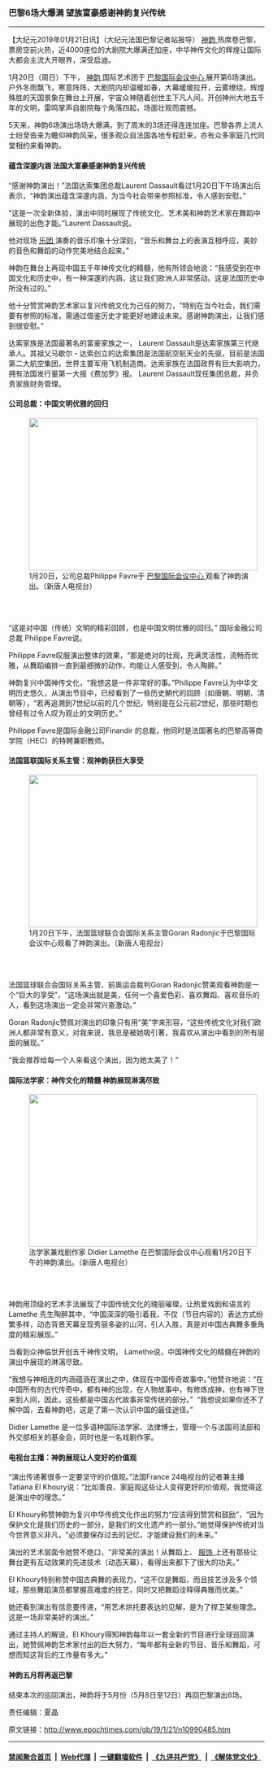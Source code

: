 ### 巴黎6场大爆满 望族富豪感谢神韵复兴传统
------------------------

<p>
 【大纪元2019年01月21日讯】（大纪元法国巴黎记者站报导）
 <a href="http://www.epochtimes.com/gb/tag/%E7%A5%9E%E9%9F%B5.html">
  神韵
 </a>
 热席卷巴黎，票房空前火热，近4000座位的大剧院大爆满还加座，中华神传文化的辉煌让国际大都会主流大开眼界，深受启迪。
</p>
<p>
 1月20日（周日）下午，
 <a href="http://www.epochtimes.com/gb/tag/%E7%A5%9E%E9%9F%B5.html">
  神韵
 </a>
 国际艺术团于
 <a href="http://www.epochtimes.com/gb/tag/%E5%B7%B4%E9%BB%8E%E5%9B%BD%E9%99%85%E4%BC%9A%E8%AE%AE%E4%B8%AD%E5%BF%83.html">
  巴黎国际会议中心
 </a>
 展开第6场演出。户外冬雨飘飞，寒意阵阵，大剧院内却温暖如春，大幕缓缓拉开，云雾缭绕，辉煌殊胜的天国景象在舞台上开展，宇宙众神随着创世主下凡人间，开创神州大地五千年的文明，雷鸣掌声自剧院每个角落四起，场面壮观而震撼。
</p>
<p>
 5天来，神韵6场演出场场大爆满，到了周末的3场还得连连加座。巴黎各界上流人士纷至沓来为瞻仰神韵风采，很多观众自法国各地专程赶来，亦有众多家庭几代同堂相约来看神韵。
</p>
<h4>
 蕴含深邃内涵 法国大富豪感谢神韵复兴传统
</h4>
<p>
 “感谢神韵演出！”法国达索集团总裁Laurent Dassault看过1月20日下午场演出后表示，“神韵演出蕴含深邃内涵，为当今社会带来参照标准，令人感到安慰。”
</p>
<p>
 “这是一次全新体验，演出中同时展现了传统文化、艺术美和神韵艺术家在舞蹈中展现的出色才能。”Laurent Dassault说。
</p>
<p>
 他对现场
 <a href="http://www.epochtimes.com/gb/tag/%E4%B9%90%E5%9B%A2.html">
  乐团
 </a>
 演奏的音乐印象十分深刻，“音乐和舞台上的表演互相呼应，美妙的音色和舞蹈的动作完美地结合起来。”
</p>
<p>
 神韵在舞台上再现中国五千年神传文化的精髓，他有所领会地说：“我感受到在中国文化和历史中，有一种深邃的内涵，这让我们欧洲人非常感动。这是法国历史中所没有过的。”
</p>
<p>
 他十分赞赏神韵艺术家以复兴传统文化为己任的努力，“特别在当今社会，我们需要有参照的标准，需通过借鉴历史才能更好地建设未来。感谢神韵演出，让我们感到很安慰。”
</p>
<p>
 达索家族是法国最著名的富豪家族之一， Laurent Dassault是达索家族第三代继承人。其祖父马歇尔・达索创立的达索集团是法国航空航天业的先驱，目前是法国第二大航空集团，世界主要军用飞机制造商。达索家族在法国政界有巨大影响力，拥有法国发行量第一大报《费加罗》报。 Laurent Dassault现任集团总裁，并负责家族财务管理。
</p>
<h4>
 公司总裁：中国文明优雅的回归
</h4>
<figure class="wp-caption aligncenter" id="attachment_10990516" style="width: 450px">
 <a href="http://i.epochtimes.com/assets/uploads/2019/01/190120174841100731.jpg">
  <img alt="" class="wp-image-10990516 size-medium" height="300" src="http://i.epochtimes.com/assets/uploads/2019/01/190120174841100731-450x300.jpg" width="450"/>
 </a>
 <br/><figcaption class="wp-caption-text">
  1月20日，公司总裁Philippe Favre于
  <a href="http://www.epochtimes.com/gb/tag/%E5%B7%B4%E9%BB%8E%E5%9B%BD%E9%99%85%E4%BC%9A%E8%AE%AE%E4%B8%AD%E5%BF%83.html">
   巴黎国际会议中心
  </a>
  观看了神韵演出。（新唐人电视台）
 </figcaption><br/>
</figure><br/>
<p>
 “这是对中国（传统）文明的精彩回顾，也是中国文明优雅的回归。” 国际金融公司总裁 Philippe Favre说。
</p>
<p>
 Philippe Favre叹服演出整体的效果，“那是绝对的壮观，充满灵活性，流畅而优雅，从舞蹈编排一直到最细微的动作，均能让人感受到，令人陶醉。”
</p>
<p>
 神韵复兴中国神传文化，“我想这是一件非常好的事。”Philippe Favre认为中华文明历史悠久，从演出节目中，已经看到了一些历史朝代的回顾（如唐朝、明朝、清朝等），“若再追溯到7世纪以前的几个世纪，特别是在公元前2世纪，那些时期也曾经有过令人叹为观止的文明历史。”
</p>
<p>
 Philippe Favre是国际金融公司Finandir 的总裁，他同时是法国著名的巴黎高等商学院（HEC）的特聘兼职教师。
</p>
<h4>
 法国篮联国际关系主管：观神韵获巨大享受
</h4>
<figure class="wp-caption aligncenter" id="attachment_10990517" style="width: 450px">
 <a href="http://i.epochtimes.com/assets/uploads/2019/01/190120174844100731.jpg">
  <img alt="" class="wp-image-10990517 size-medium" height="300" src="http://i.epochtimes.com/assets/uploads/2019/01/190120174844100731-450x300.jpg" width="450"/>
 </a>
 <br/><figcaption class="wp-caption-text">
  1月20日下午，法国篮球联合会国际关系主管Goran Radonjic于巴黎国际会议中心观看了神韵演出。（新唐人电视台）
 </figcaption><br/>
</figure><br/>
<p>
 法国篮球联合会国际关系主管、前奥运会裁判Goran Radonjic赞美观看神韵是一个“巨大的享受”，“这场演出就是美，任何一个喜爱色彩、喜欢舞蹈、喜欢音乐的人，看到这场演出一定会非常兴奋激动。”
</p>
<p>
 Goran Radonjic赞佩对演出的印象只有用“美”字来形容，“这些传统文化对我们欧洲人都非常有意义，对我来说，我总是被她吸引著，我喜欢从演出中看到的所有层面的展现。”
</p>
<p>
 “我会推荐给每一个人来看这个演出，因为她太美了！”
</p>
<h4>
 国际法学家：神传文化的精髓 神韵展现淋漓尽致
</h4>
<figure class="wp-caption aligncenter" id="attachment_10990521" style="width: 450px">
 <a href="http://i.epochtimes.com/assets/uploads/2019/01/190120174847100731.jpg">
  <img alt="" class="wp-image-10990521 size-medium" height="300" src="http://i.epochtimes.com/assets/uploads/2019/01/190120174847100731-450x300.jpg" width="450"/>
 </a>
 <br/><figcaption class="wp-caption-text">
  法学家兼戏剧作家 Didier Lamethe 在巴黎国际会议中心观看1月20日下午的神韵演出。（新唐人电视台）
 </figcaption><br/>
</figure><br/>
<p>
 神韵用顶级的艺术手法展现了中国传统文化的瑰丽璀璨，让热爱戏剧和语言的Lamethe 先生陶醉其中，“中国深深的吸引着我，不仅（节目内容的）表达方式纷繁多样，动态背景天幕呈现秀丽多姿的山河，引人入胜，真是对中国古典舞多重角度的精彩展现。”
</p>
<p>
 当看到众神临世开创五千神传文明， Lamethe说，中国神传文化的精髓在神韵的演出中展现的淋漓尽致。
</p>
<p>
 “我想与神相连的内涵蕴涵在演出之中，体现在中国传奇故事中。”他赞许地说：“在中国所有的古代传奇中，都有神的出现，在人物故事中，有修炼成神，也有神下世来到人间，因此，这些都是中国古代故事非常传统的部分。”  “我想说如果你还不了解中国，去看神韵吧，这是了第一次认识中国的最佳途径。”
</p>
<p>
 Didier Lamethe 是一位多语种国际法学家、法律博士，管理一个与法国司法部和外交部相关的基金会，同时也是一名戏剧作家。
</p>
<h4>
 电视台主播：神韵展现让人变好的价值观
</h4>
<p>
 “演出传递著很多一定要坚守的价值观。”法国France 24电视台的记者兼主播Tatiana El Khoury说：“比如善良、家庭观这些让人变得更好的价值观，我觉得这是演出中的理念。”
</p>
<p>
 El Khoury称赞神韵为复兴中华传统文化作出的努力“应该得到赞赏和鼓励”，“因为保护文化是我们历史的一部分，是我们的文化遗产的一部分。”她觉得保护传统对当今世界意义非凡，“必须要保存过去的记忆，才能建设我们的未来。”
</p>
<p>
 演出的艺术层面令她赞不绝口，“非常美的演出！从舞蹈上、
 <a href="http://www.epochtimes.com/gb/tag/%E6%9C%8D%E9%A5%B0.html">
  服饰
 </a>
 上还有那些让舞台更有互动效果的先进技术（动态天幕），看得出来都下了很大的功夫。”
</p>
<p>
 El Khoury特别称赞中国古典舞的表现力，“这不仅是舞蹈，而且技艺涉及多个领域，那些舞蹈演员都掌握高难度的技艺，同时又把舞蹈诠释得典雅而优美。”
</p>
<p>
 她还看到演出有信息要传递，“用艺术烘托要表达的见解，是为了捍卫某些理念。这是一场非常美好的演出。”
</p>
<p>
 通过主持人的解说，El Khoury得知神韵每年以一套全新的节目进行全球巡回演出，她赞佩神韵艺术家付出的巨大努力，“每年都有全新的节目、音乐和舞蹈，可想而知这背后的工作量有多大。”
</p>
<h4>
 神韵五月将再返巴黎
</h4>
<p>
 结束本次的巡回演出，神韵将于5月份（5月8日至12日）再回巴黎演出6场。
</p>
<p>
 责任编辑：夏晶
</p>

原文链接：http://www.epochtimes.com/gb/19/1/21/n10990485.htm


------------------------
#### [禁闻聚合首页](https://github.com/gfw-breaker/banned-news/blob/master/README.md) &nbsp;|&nbsp; [Web代理](https://github.com/gfw-breaker/open-proxy/blob/master/README.md) &nbsp;|&nbsp; [一键翻墙软件](https://github.com/gfw-breaker/nogfw/blob/master/README.md) &nbsp;|&nbsp; [《九评共产党》](https://github.com/gfw-breaker/9ping.md/blob/master/README.md#九评之一评共产党是什么) &nbsp;|&nbsp; [《解体党文化》](https://github.com/gfw-breaker/jtdwh.md/blob/master/README.md#绪论)